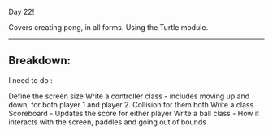 Day 22!

Covers creating pong, in all forms. Using the Turtle module.


----------------------------------
Breakdown:
----------------------------------

I need to do : 

Define the screen size
Write a controller class - includes moving up and down, for both player 1 and player 2. Collision for them both
Write a class Scoreboard - Updates the score for either player
Write a ball class - How it interacts with the screen, paddles and going out of bounds


